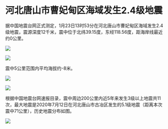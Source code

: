 # 河北唐山市曹妃甸区海域发生2.4级地震

据中国地震台网正式测定，1月23日13时53分在河北唐山市曹妃甸区海域发生2.4级地震，震源深度12千米，震中位于北纬39.15度，东经118.56度，距海岸线最近约0公里。

![](https://inews.gtimg.com/newsapp_bt/0/15624115408/1000)

![](https://inews.gtimg.com/newsapp_bt/0/15624115409/1000)

震中5公里范围内平均海拔约-8米。

![](https://inews.gtimg.com/newsapp_bt/0/15624115412/1000)

![](https://inews.gtimg.com/newsapp_bt/0/15624115415/1000)

根据中国地震台网速报目录，震中周边200公里内近5年来发生3级以上地震共11次，最大地震是2020年7月12日在河北唐山市古冶区发生的5.1级地震（距离本次震中71公里），历史地震分布如图。

![](https://inews.gtimg.com/newsapp_bt/0/15624115420/1000)

